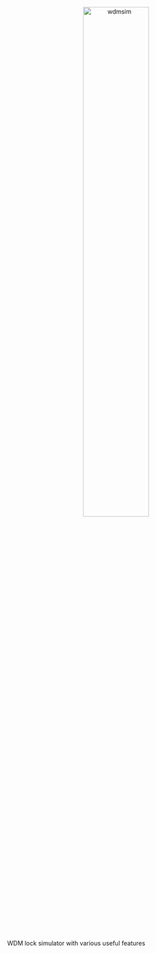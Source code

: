 <p align="center">
  <picture>
    <source media="(prefers-color-scheme: dark)" srcset="https://github.com/sunjin-choi/wdm-simulator/blob/master/.github/images/wdmsim_logo_black.png">
    <img alt="wdmsim" src="https://github.com/sunjin-choi/wdm-simulator/blob/master/.github/images/wdmsim_logo_white.png" width=55%>
  </picture>
</p>

WDM lock simulator with various useful features


